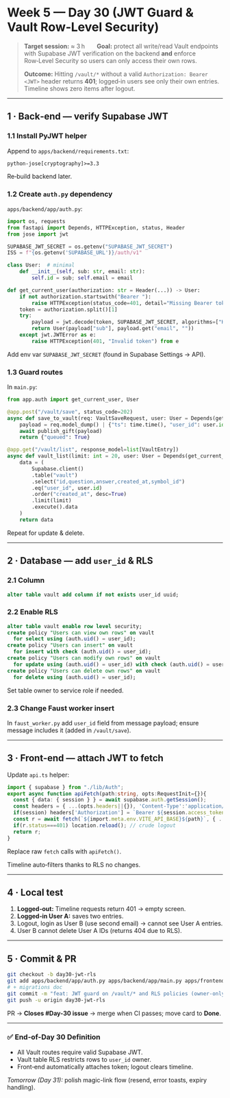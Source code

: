 # Week 5 — Day 30 (JWT Guard & Vault Row‑Level Security)

> **Target session:** ≈ 3 h  **Goal:** protect all write/read Vault endpoints with Supabase JWT verification on the backend **and** enforce Row‑Level Security so users can only access their own rows.
>
> **Outcome:** Hitting `/vault/*` without a valid `Authorization: Bearer <JWT>` header returns **401**; logged‑in users see only their own entries. Timeline shows zero items after logout.

---

## 1 · Back‑end — verify Supabase JWT

### 1.1 Install PyJWT helper

Append to `apps/backend/requirements.txt`:

```
python-jose[cryptography]>=3.3
```

Re‑build backend later.

### 1.2 Create `auth.py` dependency

`apps/backend/app/auth.py`:

```python
import os, requests
from fastapi import Depends, HTTPException, status, Header
from jose import jwt

SUPABASE_JWT_SECRET = os.getenv("SUPABASE_JWT_SECRET")
ISS = f"{os.getenv('SUPABASE_URL')}/auth/v1"

class User:  # minimal
    def __init__(self, sub: str, email: str):
        self.id = sub; self.email = email

def get_current_user(authorization: str = Header(...)) -> User:
    if not authorization.startswith("Bearer "):
        raise HTTPException(status_code=401, detail="Missing Bearer token")
    token = authorization.split()[1]
    try:
        payload = jwt.decode(token, SUPABASE_JWT_SECRET, algorithms=["HS256"], issuer=ISS)
        return User(payload["sub"], payload.get("email", ""))
    except jwt.JWTError as e:
        raise HTTPException(401, "Invalid token") from e
```

Add env var `SUPABASE_JWT_SECRET` (found in Supabase Settings → API).

### 1.3 Guard routes

In `main.py`:

```python
from app.auth import get_current_user, User

@app.post("/vault/save", status_code=202)
async def save_to_vault(req: VaultSaveRequest, user: User = Depends(get_current_user)):
    payload = req.model_dump() | {"ts": time.time(), "user_id": user.id}
    await publish_gift(payload)
    return {"queued": True}

@app.get("/vault/list", response_model=list[VaultEntry])
async def vault_list(limit: int = 20, user: User = Depends(get_current_user)):
    data = (
        Supabase.client()
        .table("vault")
        .select("id,question,answer,created_at,symbol_id")
        .eq("user_id", user.id)
        .order("created_at", desc=True)
        .limit(limit)
        .execute().data
    )
    return data
```

Repeat for update & delete.

---

## 2 · Database — add `user_id` & RLS

### 2.1 Column

```sql
alter table vault add column if not exists user_id uuid;
```

### 2.2 Enable RLS

```sql
alter table vault enable row level security;
create policy "Users can view own rows" on vault
  for select using (auth.uid() = user_id);
create policy "Users can insert" on vault
  for insert with check (auth.uid() = user_id);
create policy "Users can modify own rows" on vault
  for update using (auth.uid() = user_id) with check (auth.uid() = user_id);
create policy "Users can delete own rows" on vault
  for delete using (auth.uid() = user_id);
```

Set table owner to service role if needed.

### 2.3 Change Faust worker insert

In `faust_worker.py` add `user_id` field from message payload; ensure message includes it (added in `/vault/save`).

---

## 3 · Front‑end — attach JWT to fetch

Update `api.ts` helper:

```ts
import { supabase } from "./lib/Auth";
export async function apiFetch(path:string, opts:RequestInit={}){
  const { data: { session } } = await supabase.auth.getSession();
  const headers = { ...(opts.headers||{}), 'Content-Type':'application/json' } as any;
  if(session) headers['Authorization'] = `Bearer ${session.access_token}`;
  const r = await fetch(`${import.meta.env.VITE_API_BASE}${path}`, { ...opts, headers });
  if(r.status===401) location.reload(); // crude logout
  return r;
}
```

Replace raw `fetch` calls with `apiFetch()`.

Timeline auto‑filters thanks to RLS no changes.

---

## 4 · Local test

1. **Logged‑out:** Timeline requests return 401 → empty screen.
2. **Logged‑in User A:** saves two entries.
3. Logout, login as User B (use second email) → cannot see User A entries.
4. User B cannot delete User A IDs (returns 404 due to RLS).

---

## 5 · Commit & PR

```bash
git checkout -b day30-jwt-rls
git add apps/backend/app/auth.py apps/backend/app/main.py apps/frontend/src/api.ts ...
# + migrations doc
git commit -m "feat: JWT guard on /vault/* and RLS policies (owner-only)"
git push -u origin day30-jwt-rls
```

PR → **Closes #Day-30 issue** → merge when CI passes; move card to **Done**.

---

### ✅ End-of-Day 30 Definition

* All Vault routes require valid Supabase JWT.
* Vault table RLS restricts rows to `user_id` owner.
* Front‑end automatically attaches token; logout clears timeline.

*Tomorrow (Day 31):* polish magic-link flow (resend, error toasts, expiry handling).